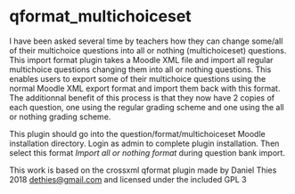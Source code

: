 qformat_multichoiceset
================

I have been asked several time by teachers how they can change some/all of their
multichoice questions into all or nothing (multichoiceset) questions.
This import format plugin takes a Moodle XML file and import all 
regular multichoice questions changing them into all or nothing questions.
This enables users to export some of their multichoice questions 
using the normal Moodle XML export format
and import them back with this format.
The additionnal benefit of this process is that they now have 2 copies of each question, one
using the regular grading scheme and one using the all or nothing grading scheme.

This plugin should go into the question/format/multichoiceset Moodle installation
directory. Login as admin to complete plugin installation.  Then select
this format *Import all or nothing format* during question bank import.

This work is based on the crossxml qformat plugin made by Daniel Thies 2018 dethies@gmail.com and
licensed under the included GPL 3
